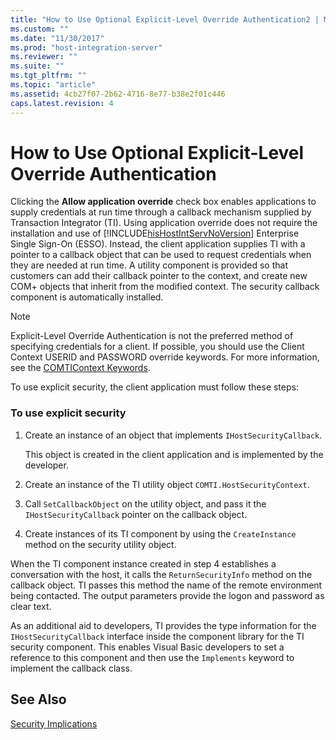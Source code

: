 ```yaml
---
title: "How to Use Optional Explicit-Level Override Authentication2 | Microsoft Docs"
ms.custom: ""
ms.date: "11/30/2017"
ms.prod: "host-integration-server"
ms.reviewer: ""
ms.suite: ""
ms.tgt_pltfrm: ""
ms.topic: "article"
ms.assetid: 4cb27f07-2b62-4716-8e77-b38e2f01c446
caps.latest.revision: 4
---
```

# How to Use Optional Explicit-Level Override Authentication
Clicking the **Allow application override** check box enables applications to supply credentials at run time through a callback mechanism supplied by Transaction Integrator (TI). Using application override does not require the installation and use of [!INCLUDE[hisHostIntServNoVersion](../includes/hishostintservnoversion-md.md)] Enterprise Single Sign-On (ESSO). Instead, the client application supplies TI with a pointer to a callback object that can be used to request credentials when they are needed at run time. A utility component is provided so that customers can add their callback pointer to the context, and create new COM+ objects that inherit from the modified context. The security callback component is automatically installed.  
  
> [!NOTE]
>  Explicit-Level Override Authentication is not the preferred method of specifying credentials for a client. If possible, you should use the Client Context USERID and PASSWORD override keywords. For more information, see the [COMTIContext Keywords](../core/comticontext-keywords2.md).  
  
 To use explicit security, the client application must follow these steps:  
  
### To use explicit security  
  
1.  Create an instance of an object that implements `IHostSecurityCallback`.  
  
     This object is created in the client application and is implemented by the developer.  
  
2.  Create an instance of the TI utility object `COMTI.HostSecurityContext`.  
  
3.  Call `SetCallbackObject` on the utility object, and pass it the `IHostSecurityCallback` pointer on the callback object.  
  
4.  Create instances of its TI component by using the `CreateInstance` method on the security utility object.  
  
 When the TI component instance created in step 4 establishes a conversation with the host, it calls the `ReturnSecurityInfo` method on the callback object. TI passes this method the name of the remote environment being contacted. The output parameters provide the logon and password as clear text.  
  
 As an additional aid to developers, TI provides the type information for the `IHostSecurityCallback` interface inside the component library for the TI security component. This enables Visual Basic developers to set a reference to this component and then use the `Implements` keyword to implement the callback class.  
  
## See Also  
 [Security Implications](../core/security-implications2.md)